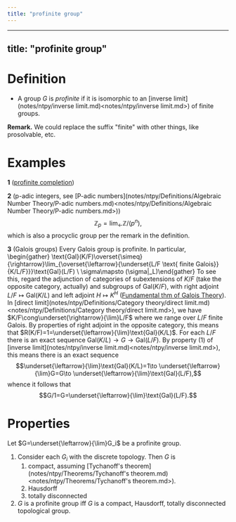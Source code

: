 ```yaml
---
title: "profinite group"
---
```


---
title: "profinite group"
---

# Definition
- A group $G$ is *profinite* if it is isomorphic to an [inverse limit](notes/ntpy/inverse limit.md)<notes/ntpy/inverse limit.md>) of finite groups.

**Remark.** We could replace the suffix "finite" with other things, like prosolvable, etc.

# Examples
**1** ([profinite completion](<notes/ntpy/profinite completion.md>))

**2** (p-adic integers, see [P-adic numbers](notes/ntpy/Definitions/Algebraic Number Theory/P-adic numbers.md)<notes/ntpy/Definitions/Algebraic Number Theory/P-adic numbers.md>))
$$\mathbb{Z}_p=\lim_\leftarrow\mathbb{Z}/(p^n),$$ which is also a procyclic group per the remark in the definition.

**3** (Galois groups)
Every Galois group is profinite. In particular, \begin{gather} \text{Gal}(K/F)\overset{\simeq}{\rightarrow}\lim_{\overset{\leftarrow}{\underset{L/F \text{ finite Galois}}{K/L/F}}}\text{Gal}(L/F) \\ \sigma\mapsto (\sigma|_L)\end{gather}
To see this, regard the adjunction of categories of subextensions of $K/F$ (take the opposite category, actually) and subgroups of $\text{Gal}(K/F)$, with right adjoint $L/F\mapsto \text{Gal}(K/L)$ and left adjoint $H\mapsto K^H$ ([Fundamental thm of Galois Theory](<notes/ntpy/Theorems/Field Theory/Fundamental thm of Galois Theory.md>)). In [direct limit](notes/ntpy/Definitions/Category theory/direct limit.md)<notes/ntpy/Definitions/Category theory/direct limit.md>), we have $K/F\cong\underset{\rightarrow}{\lim}L/F$ where we range over $L/F$ finite Galois. By properties of right adjoint in the opposite category, this means that $R(K/F)=1=\underset{\leftarrow}{\lim}\text{Gal}(K/L)$. For each $L/F$ there is an exact sequence $\text{Gal}(K/L)\to G\to \text{Gal}(L/F)$. By property (1) of [inverse limit](notes/ntpy/inverse limit.md)<notes/ntpy/inverse limit.md>), this means there is an exact sequence $$\underset{\leftarrow}{\lim}\text{Gal}(K/L)=1\to \underset{\leftarrow}{\lim}G=G\to \underset{\leftarrow}{\lim}\text{Gal}(L/F),$$ whence it follows that $$G/1=G=\underset{\leftarrow}{\lim}\text{Gal}(L/F).$$

# Properties
Let $G=\underset{\leftarrow}{\lim}G_i$ be a profinite group.
1. Consider each $G_i$ with the discrete topology. Then $G$ is 
	1. compact, assuming [Tychanoff's theorem](notes/ntpy/Theorems/Tychanoff's theorem.md)<notes/ntpy/Theorems/Tychanoff's theorem.md>). 
	2. Hausdorff
	3. totally disconnected
2. $G$ is a profinite group iff $G$ is a compact, Hausdorff, totally disconnected topological group.

